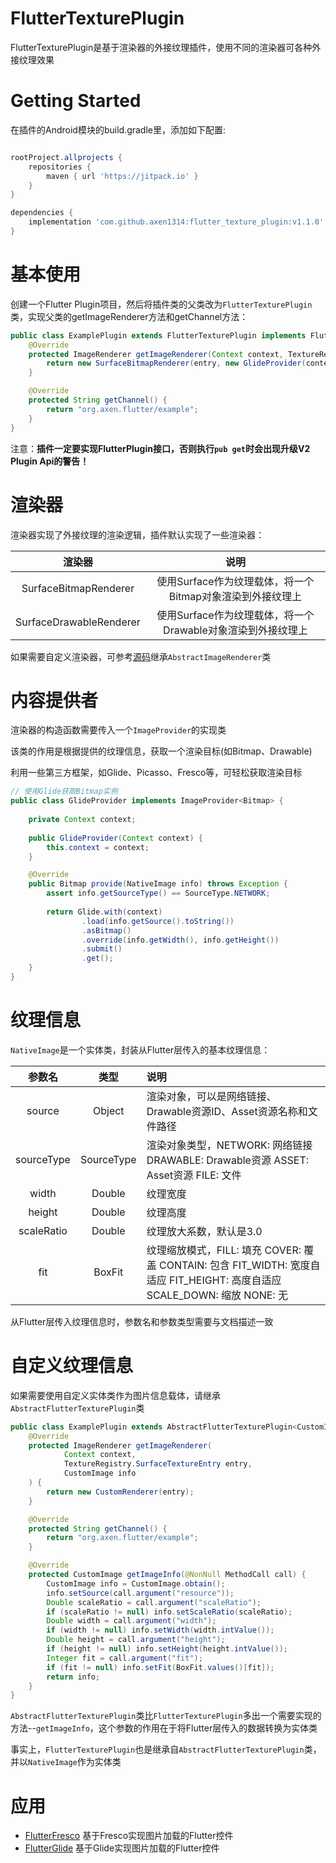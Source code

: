 # FlutterTexturePlugin

FlutterTexturePlugin是基于渲染器的外接纹理插件，使用不同的渲染器可各种外接纹理效果

# Getting Started

在插件的Android模块的build.gradle里，添加如下配置:
```groovy

rootProject.allprojects {
    repositories {
        maven { url 'https://jitpack.io' }
    }
}

dependencies {
    implementation 'com.github.axen1314:flutter_texture_plugin:v1.1.0'
}

```


# 基本使用

创建一个Flutter Plugin项目，然后将插件类的父类改为`FlutterTexturePlugin`类，实现父类的getImageRenderer方法和getChannel方法：

```java
public class ExamplePlugin extends FlutterTexturePlugin implements FlutterPlugin {
    @Override
    protected ImageRenderer getImageRenderer(Context context, TextureRegistry.SurfaceTextureEntry entry, SourceType sourceType) {
        return new SurfaceBitmapRenderer(entry, new GlideProvider(context));
    }

    @Override
    protected String getChannel() {
        return "org.axen.flutter/example";
    }
}
```
注意：**插件一定要实现FlutterPlugin接口，否则执行`pub get`时会出现升级V2 Plugin Api的警告！**

# 渲染器

渲染器实现了外接纹理的渲染逻辑，插件默认实现了一些渲染器：

| 渲染器 | 说明 |
| :-----: | :-----: |
| SurfaceBitmapRenderer | 使用Surface作为纹理载体，将一个Bitmap对象渲染到外接纹理上 |
| SurfaceDrawableRenderer | 使用Surface作为纹理载体，将一个Drawable对象渲染到外接纹理上 |

如果需要自定义渲染器，可参考[源码](library/src/main/java/org/axen/flutter/texture/renderer/SurfaceBitmapRenderer.java)继承`AbstractImageRenderer`类

# 内容提供者

渲染器的构造函数需要传入一个`ImageProvider`的实现类

该类的作用是根据提供的纹理信息，获取一个渲染目标(如Bitmap、Drawable)

利用一些第三方框架，如Glide、Picasso、Fresco等，可轻松获取渲染目标

```java
// 使用Glide获取Bitmap实例
public class GlideProvider implements ImageProvider<Bitmap> {
    
    private Context context;
    
    public GlideProvider(Context context) {
        this.context = context;
    }

    @Override
    public Bitmap provide(NativeImage info) throws Exception {
        assert info.getSourceType() == SourceType.NETWORK;
            
        return Glide.with(context)
                .load(info.getSource().toString())
                .asBitmap()
                .override(info.getWidth(), info.getHeight())
                .submit()
                .get();
    }
}
```

# 纹理信息

`NativeImage`是一个实体类，封装从Flutter层传入的基本纹理信息：

| 参数名 | 类型 | 说明 |
| :-----: | :-----: | :----- |
| source | Object | 渲染对象，可以是网络链接、Drawable资源ID、Asset资源名称和文件路径 |
| sourceType | SourceType | 渲染对象类型，NETWORK: 网络链接 DRAWABLE: Drawable资源 ASSET: Asset资源 FILE: 文件 |
| width | Double | 纹理宽度 |
| height | Double | 纹理高度 | 
| scaleRatio | Double | 纹理放大系数，默认是3.0 |
| fit | BoxFit | 纹理缩放模式，FILL: 填充 COVER: 覆盖 CONTAIN: 包含 FIT_WIDTH: 宽度自适应 FIT_HEIGHT: 高度自适应 SCALE_DOWN: 缩放 NONE: 无 |

从Flutter层传入纹理信息时，参数名和参数类型需要与文档描述一致

# 自定义纹理信息

如果需要使用自定义实体类作为图片信息载体，请继承`AbstractFlutterTexturePlugin`类

```java
public class ExamplePlugin extends AbstractFlutterTexturePlugin<CustomImage> implements FlutterPlugin {
    @Override
    protected ImageRenderer getImageRenderer(
            Context context, 
            TextureRegistry.SurfaceTextureEntry entry,
            CustomImage info
    ) {
        return new CustomRenderer(entry);
    }

    @Override
    protected String getChannel() {
        return "org.axen.flutter/example";
    }

    @Override
    protected CustomImage getImageInfo(@NonNull MethodCall call) {
        CustomImage info = CustomImage.obtain();
        info.setSource(call.argument("resource"));
        Double scaleRatio = call.argument("scaleRatio");
        if (scaleRatio != null) info.setScaleRatio(scaleRatio);
        Double width = call.argument("width");
        if (width != null) info.setWidth(width.intValue());
        Double height = call.argument("height");
        if (height != null) info.setHeight(height.intValue());
        Integer fit = call.argument("fit");
        if (fit != null) info.setFit(BoxFit.values()[fit]);
        return info;
    }
}
```

`AbstractFlutterTexturePlugin`类比`FlutterTexturePlugin`多出一个需要实现的方法--`getImageInfo`，这个参数的作用在于将Flutter层传入的数据转换为实体类

事实上，`FlutterTexturePlugin`也是继承自`AbstractFlutterTexturePlugin`类，并以`NativeImage`作为实体类

# 应用

- [FlutterFresco](https://github.com/axen1314/flutter_fresco) 基于Fresco实现图片加载的Flutter控件
- [FlutterGlide](https://github.com/axen1314/flutter_glide) 基于Glide实现图片加载的Flutter控件





